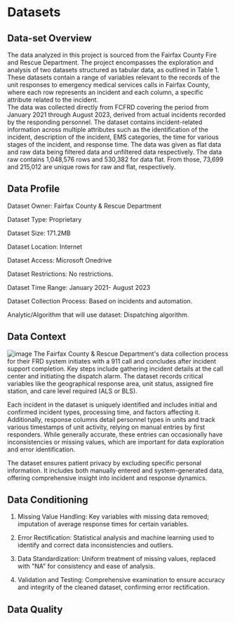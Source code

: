 # Datasets

## Data-set Overview 
The data analyzed in this project is sourced from the Fairfax County Fire and Rescue Department. The project encompasses the exploration and analysis of two datasets structured as tabular data, as outlined in Table 1. These datasets contain a range of variables relevant to the records of the unit responses to emergency medical services calls in Fairfax County, where each row represents an incident and each column, a specific attribute related to the incident.  
The data was collected directly from FCFRD covering the period from January 2021 through August 2023, derived from actual incidents recorded by the responding personnel. The dataset contains incident-related information across multiple attributes such as the identification of the incident, description of the incident, EMS categories, the time for various stages of the incident, and response time. The data was given as flat data and raw data being filtered data and unfiltered data respectively. The data raw contains 1,048,576 rows and 530,382 for data flat. From those, 73,699 and 215,012 are unique rows for raw and flat, respectively.  


## Data Profile 
Dataset Owner: Fairfax County & Rescue Department​

Dataset Type: Proprietary​

Dataset Size: 171.2MB​

Dataset Location: Internet​

Dataset Access: Microsoft Onedrive ​

Dataset Restrictions: No restrictions.​

Dataset Time Range: January 2021- August 2023​

Dataset Collection Process: Based on incidents and automation.​

Analytic/Algorithm that will use dataset: Dispatching algorithm.


## Data Context 
![image](https://github.com/Xiaoqing15/DAEN-690-W_Insights/assets/137991044/e6ce9f1f-6d6c-4691-a2a1-c329a1e80c5d)
The Fairfax County & Rescue Department's data collection process for their FRD system initiates with a 911 call and concludes after incident support completion. Key steps include gathering incident details at the call center and initiating the dispatch alarm. The dataset records critical variables like the geographical response area, unit status, assigned fire station, and care level required (ALS or BLS).

Each incident in the dataset is uniquely identified and includes initial and confirmed incident types, processing time, and factors affecting it. Additionally, response columns detail personnel types in units and track various timestamps of unit activity, relying on manual entries by first responders. While generally accurate, these entries can occasionally have inconsistencies or missing values, which are important for data exploration and error identification.

The dataset ensures patient privacy by excluding specific personal information. It includes both manually entered and system-generated data, offering comprehensive insight into incident and response dynamics.

## Data Conditioning 
1. Missing Value Handling: Key variables with missing data removed; imputation of average response times for certain variables.

2. Error Rectification: Statistical analysis and machine learning used to identify and correct data inconsistencies and outliers.

3. Data Standardization: Uniform treatment of missing values, replaced with "NA" for consistency and ease of analysis.

4. Validation and Testing: Comprehensive examination to ensure accuracy and integrity of the cleaned dataset, confirming error rectification.

## Data Quality

